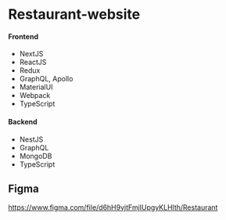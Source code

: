# Restaurant-website

#### Frontend
+ NextJS
+ ReactJS
+ Redux
+ GraphQL, Apollo
+ MaterialUI
+ Webpack
+ TypeScript

#### Backend
+ NestJS
+ GraphQL
+ MongoDB
+ TypeScript

## Figma
https://www.figma.com/file/d6hH9vjtFmjIUpgyKLHlth/Restaurant